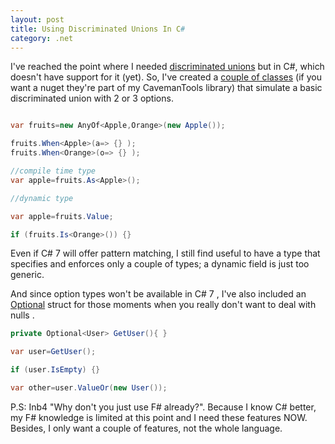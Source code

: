 ```yaml
---
layout: post
title: Using Discriminated Unions In C# 
category: .net
---
```


I've reached the point where I needed [discriminated unions](https://fsharpforfunandprofit.com/posts/discriminated-unions/) but in C#, which doesn't have support for it (yet). So, I've created a [couple of classes](https://github.com/sapiens/cavemantools/blob/master/src/CavemanTools/AnyOf.cs) (if you want a nuget they're part of my CavemanTools library) that simulate a basic discriminated union with 2 or 3 options.

```csharp

var fruits=new AnyOf<Apple,Orange>(new Apple());

fruits.When<Apple>(a=> {} );
fruits.When<Orange>(o=> {} );

//compile time type
var apple=fruits.As<Apple>();

//dynamic type

var apple=fruits.Value;

if (fruits.Is<Orange>()) {} 

``` 

Even if C# 7 will offer pattern matching, I still find useful to have a type that specifies and enforces only a couple of types; a dynamic field is just too generic.

And since option types won't be available in C# 7 , I've also included an [Optional](https://github.com/sapiens/cavemantools/blob/master/src/CavemanTools/Optional.cs) struct for those moments when you really don't want to deal with nulls .

```csharp
private Optional<User> GetUser(){ }

var user=GetUser();

if (user.IsEmpty) {} 

var other=user.ValueOr(new User());

```

P.S: Inb4 "Why don't you just use F# already?". Because I know C# better, my F# knowledge is limited at this point and I need these features NOW. Besides, I only want a couple of features, not the whole language.   